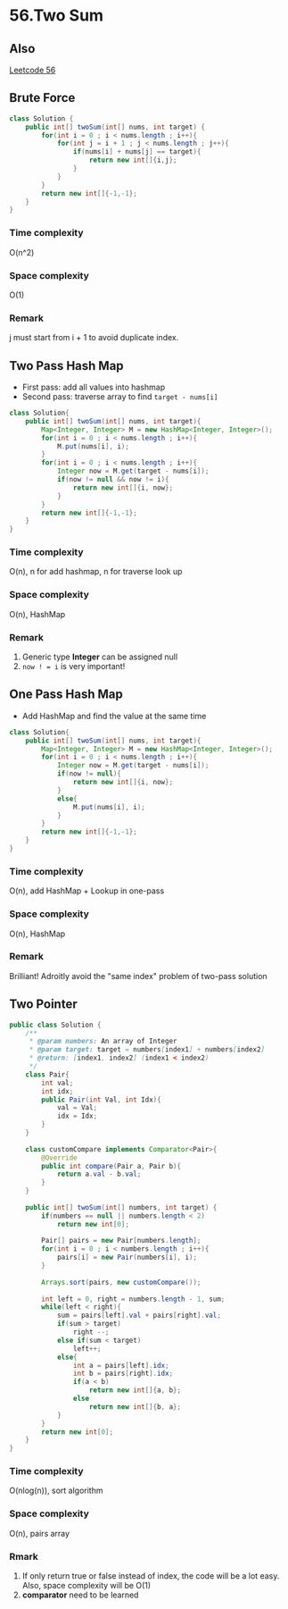 # 56.Two Sum
## Also
[Leetcode 56](../LeetCode/001.Two_Sum.md)

## Brute Force
```java
class Solution {
    public int[] twoSum(int[] nums, int target) {
        for(int i = 0 ; i < nums.length ; i++){
            for(int j = i + 1 ; j < nums.length ; j++){
                if(nums[i] + nums[j] == target){
                    return new int[]{i,j};
                }
            }
        }
        return new int[]{-1,-1};
    }
}
```
### Time complexity
O(n^2)
### Space complexity
O(1)
### Remark
j must start from i + 1 to avoid duplicate index.

## Two Pass Hash Map
* First pass: add all values into hashmap
* Second pass: traverse array to find `target - nums[i]`
```java
class Solution{
    public int[] twoSum(int[] nums, int target){
        Map<Integer, Integer> M = new HashMap<Integer, Integer>();
        for(int i = 0 ; i < nums.length ; i++){
            M.put(nums[i], i);
        }
        for(int i = 0 ; i < nums.length ; i++){
            Integer now = M.get(target - nums[i]);
            if(now != null && now != i){
                return new int[]{i, now};
            }
        }
        return new int[]{-1,-1};
    }
}
```
### Time complexity
O(n), n for add hashmap, n for traverse look up
### Space complexity
O(n), HashMap
### Remark
1. Generic type **Integer** can be assigned null
2. `now ! = i` is very important!

## One Pass Hash Map
* Add HashMap and find the value at the same time
```java
class Solution{
    public int[] twoSum(int[] nums, int target){
        Map<Integer, Integer> M = new HashMap<Integer, Integer>();
        for(int i = 0 ; i < nums.length ; i++){
            Integer now = M.get(target - nums[i]);
            if(now != null){
                return new int[]{i, now};
            }
            else{
                M.put(nums[i], i);
            }
        }
        return new int[]{-1,-1};
    }
}
```
### Time complexity
O(n), add HashMap + Lookup in one-pass
### Space complexity
O(n), HashMap
### Remark
Brilliant! Adroitly avoid the "same index" problem of two-pass solution

## Two Pointer
```java
public class Solution {
    /**
     * @param numbers: An array of Integer
     * @param target: target = numbers[index1] + numbers[index2]
     * @return: [index1, index2] (index1 < index2)
     */
    class Pair{
        int val;
        int idx;
        public Pair(int Val, int Idx){
            val = Val;
            idx = Idx;
        }
    }
    
    class customCompare implements Comparator<Pair>{
        @Override
        public int compare(Pair a, Pair b){
            return a.val - b.val;
        }
    }
    
    public int[] twoSum(int[] numbers, int target) {
        if(numbers == null || numbers.length < 2)
            return new int[0];
        
        Pair[] pairs = new Pair[numbers.length];
        for(int i = 0 ; i < numbers.length ; i++){
            pairs[i] = new Pair(numbers[i], i);
        }
        
        Arrays.sort(pairs, new customCompare());
        
        int left = 0, right = numbers.length - 1, sum;
        while(left < right){
            sum = pairs[left].val + pairs[right].val;
            if(sum > target)
                right --;
            else if(sum < target)
                left++;
            else{
                int a = pairs[left].idx;
                int b = pairs[right].idx;
                if(a < b)
                    return new int[]{a, b};
                else
                    return new int[]{b, a};
            }
        }
        return new int[0];
    }
}
```
### Time complexity
O(nlog(n)), sort algorithm
### Space complexity
O(n), pairs array
### Rmark
1. If only return true or false instead of index, the code will be a lot easy. Also, space complexity will be O(1)
2. **comparator** need to be learned